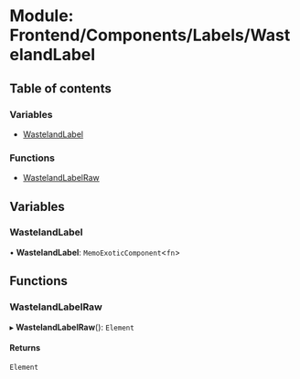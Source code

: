# Module: Frontend/Components/Labels/WastelandLabel

## Table of contents

### Variables

- [WastelandLabel](Frontend_Components_Labels_WastelandLabel.md#wastelandlabel)

### Functions

- [WastelandLabelRaw](Frontend_Components_Labels_WastelandLabel.md#wastelandlabelraw)

## Variables

### WastelandLabel

• **WastelandLabel**: `MemoExoticComponent`<`fn`\>

## Functions

### WastelandLabelRaw

▸ **WastelandLabelRaw**(): `Element`

#### Returns

`Element`
